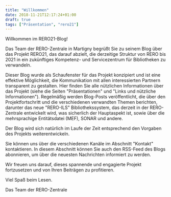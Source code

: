 ```yaml
---
title: "Willkommen"
date: 2018-11-21T12:17:24+01:00
draft: true
tags: ["Präsentation", "rero21"]
---
```


Willkommen im RERO21-Blog!

Das Team der RERO-Zentrale in Martigny begrüßt Sie zu seinem Blog über das Projekt RERO21, das darauf abzielt, die derzeitige Struktur von RERO bis 2021 in ein zukünftiges Kompetenz- und Servicezentrum für Bibliotheken zu verwandeln.

Dieser Blog wurde als Schaufenster für das Projekt konzipiert und ist eine effektive Möglichkeit, die Kommunikation mit allen interessierten Partnern transparent zu gestalten.
Hier finden Sie alle nützlichen Informationen über das Projekt (siehe die Seiten "Präsentationen" und "Links und nützliche Informationen").
Regelmäßig werden Blog-Posts veröffentlicht, die über den Projektfortschritt und die verschiedenen verwandten Themen berichten, darunter das neue "RERO-ILS" Bibliothekssystem, das derzeit in der RERO-Zentrale entwickelt wird, was sicherlich der Hauptaspekt ist, sowie über die mehrsprachige Entitätsdatei (MEF), SONAR und andere.

Der Blog wird sich natürlich im Laufe der Zeit entsprechend den Vorgaben des Projekts weiterentwickeln.

Sie können uns über die verschiedenen Kanäle im Abschnitt "Kontakt" kontaktieren.
In diesem Abschnitt können Sie auch den RSS-Feed des Blogs abonnieren, um über die neuesten Nachrichten informiert zu werden.

Wir freuen uns darauf, dieses spannende und engagierte Projekt fortzusetzen und von Ihren Beiträgen zu profitieren.

Viel Spaß beim Lesen.

Das Team der RERO-Zentrale
